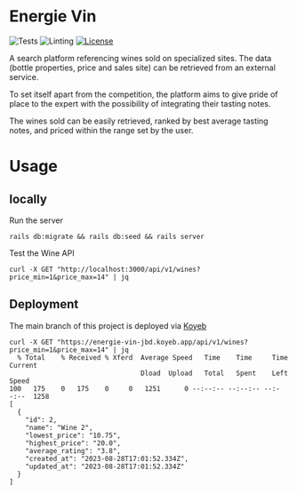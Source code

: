 # Energie Vin

![Tests](https://github.com/jbdoumenjou/energie-vin/actions/workflows/test-unit.yaml/badge.svg)
![Linting](https://github.com/jbdoumenjou/energie-vin/actions/workflows/lint.yaml/badge.svg)
[![License](https://img.shields.io/badge/license-MIT-blue.svg)](https://github.com/jbdoumenjou/energie-vin/blob/main/LICENSE.md)

A search platform referencing wines sold on specialized sites.
The data (bottle properties, price and sales site) can be retrieved from an external service.

To set itself apart from the competition,
the platform aims to give pride of place to the expert with the possibility of integrating their tasting notes.

The wines sold can be easily retrieved,
ranked by best average tasting notes,
and priced within the range set by the user.


# Usage

## locally

Run the server

```shell
rails db:migrate && rails db:seed && rails server
```

Test the Wine API

```
curl -X GET "http://localhost:3000/api/v1/wines?price_min=1&price_max=14" | jq
```

## Deployment

The main branch of this project is deployed via [Koyeb](https://www.koyeb.com/)

```shell
curl -X GET "https://energie-vin-jbd.koyeb.app/api/v1/wines?price_min=1&price_max=14" | jq
  % Total    % Received % Xferd  Average Speed   Time    Time     Time  Current
                                 Dload  Upload   Total   Spent    Left  Speed
100   175    0   175    0     0   1251      0 --:--:-- --:--:-- --:--:--  1258
[
  {
    "id": 2,
    "name": "Wine 2",
    "lowest_price": "10.75",
    "highest_price": "20.0",
    "average_rating": "3.8",
    "created_at": "2023-08-28T17:01:52.334Z",
    "updated_at": "2023-08-28T17:01:52.334Z"
  }
]
```
